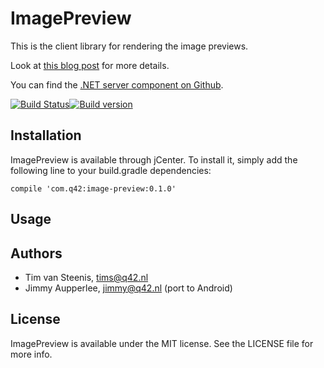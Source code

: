 # ImagePreview

This is the client library for rendering the image previews.

Look at [this blog post](http://q42.com/blog/post/133591843068/imagepreview-library) for more details.

You can find the [.NET server component on Github](https://github.com/Q42/Q42.ImagePreview.swift).

[![Build Status][travis-image]][travis-url][![Build version][bintray-image]][bintray-url]

## Installation

ImagePreview is available through jCenter. To install it, simply add the following line to your build.gradle dependencies:

```
compile 'com.q42:image-preview:0.1.0'
```

## Usage



## Authors

* Tim van Steenis, tims@q42.nl
* Jimmy Aupperlee, jimmy@q42.nl (port to Android)

## License

ImagePreview is available under the MIT license. See the LICENSE file for more info.

[travis-url]: https://travis-ci.org/Q42/Q42.ImagePreview.java
[travis-image]: http://img.shields.io/travis/Q42/Q42.ImagePreview.java.svg
[bintray-url]: https://bintray.com/shapoc/maven/image-preview/view
[bintray-image]: https://img.shields.io/bintray/v/shapoc/maven/image-preview.svg
